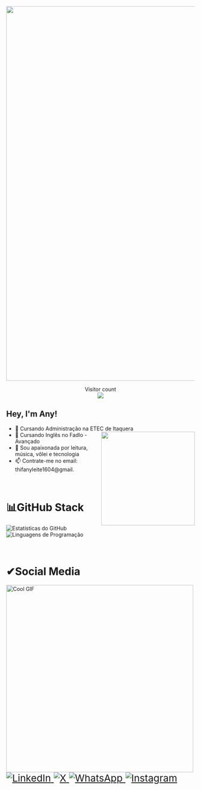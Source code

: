 <img src="https://media4.giphy.com/media/v1.Y2lkPTc5MGI3NjExYW03dTN6MGdzMTQ3Y2Vjbmp0bTdzY2toZzhheHc5cmFua2o4enN1aCZlcD12MV9pbnRlcm5hbF9naWZfYnlfaWQmY3Q9Zw/10Y4hHRwOdps1a/giphy.gif" width="1000" />

 
<p align="center"> 
  Visitor count<br>
  <img src="https://profile-counter.glitch.me/anyyysantos/count.svg"/>


## Hey, I'm Any!

- 📌 Cursando Administração na ETEC de Itaquera <img src = "https://i.pinimg.com/originals/69/e6/f6/69e6f674d4ab40834c31493d21d9560c.gif" width = "250px" align = "right">
- 📌 Cursando Inglês no Fadlo - Avançado
- 🤎  Sou apaixonada por leitura, música, vôlei e tecnologia
- 📫 Contrate-me no email: thifanyleite1604@gmail.

<h1><br>📊GitHub Stack<br></h1>
    <a href-"https://github.com/drezinnxs10">
   <img src="https://github-readme-stats.vercel.app/api?username=anyyysantos&show_icons=true&theme=tokyonight" alt="Estatísticas do GitHub" />
   <img src="https://github-readme-stats.vercel.app/api/top-langs/?username=anyyysantos&layout=compact&theme=tokyonight" alt="Linguagens de Programação" />

   <h1><br>✔Social Media<br></h1>
<img src="https://media.giphy.com/media/j5oP7zSilio3SewxAA/giphy.gif?cid=790b7611cgez05fmbv48vlihp0nt8t39rs2vrgjbgdv25p5u&ep=v1_gifs_search&rid=giphy.gif&ct=g" alt="Cool GIF" width="500"/>

<div style="font-size: 26px;">
    <a href="https://linkedin.com/in/thifany-leite-958644333/" target="_blank">
        <img src="https://img.shields.io/badge/LinkedIn-363636?style=for-the-badge&logo=linkedIn&logoColor=white" alt="LinkedIn" />
    </a>
    <a href="https://twitter.com/@SurtosDaAnyyy" target="_blank">
       <img src="https://img.shields.io/badge/Twitter-363636?style=for-the-badge&logo=x&logoColor=white" alt="X" />
    </a>
    <a href="https://wa.me/+5511960967701" target="_blank">
        <img src="https://img.shields.io/badge/WhatsApp-363636?style=for-the-badge&logo=whatsapp&logoColor=white" alt="WhatsApp" />
    </a>
    <a href="https://instagram.com/anyyy.santos" target="_blank">
        <img src="https://img.shields.io/badge/Instagram-363636?style=for-the-badge&logo=instagram&logoColor=white" alt="Instagram" />
    </a>

